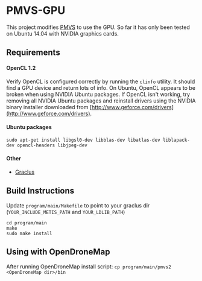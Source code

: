 # PMVS-GPU
This project modifies [PMVS](http://www.di.ens.fr/pmvs/) to use the GPU. So far it has only been tested on Ubuntu 14.04 with NVIDIA graphics cards.

## Requirements
#### OpenCL 1.2
Verify OpenCL is configured correctly by running the `clinfo` utility. It should find a GPU device and return lots of info. On Ubuntu, OpenCL appears to be broken when using NVIDIA Ubuntu packages. If OpenCL isn't working, try removing all NVIDIA Ubuntu packages and reinstall drivers using the NVIDIA binary installer downloaded from [http://www.geforce.com/drivers](http://www.geforce.com/drivers).

#### Ubuntu packages

```
sudo apt-get install libgsl0-dev libblas-dev libatlas-dev liblapack-dev opencl-headers libjpeg-dev
```

#### Other
* [Graclus](http://www.cs.utexas.edu/users/dml/Software/graclus.html)

## Build Instructions
Update `program/main/Makefile` to point to your graclus dir (`YOUR_INCLUDE_METIS_PATH` and `YOUR_LDLIB_PATH`)
```
cd program/main
make
sudo make install
```

## Using with OpenDroneMap
After running OpenDroneMap install script:
`cp program/main/pmvs2 <OpenDroneMap dir>/bin`
